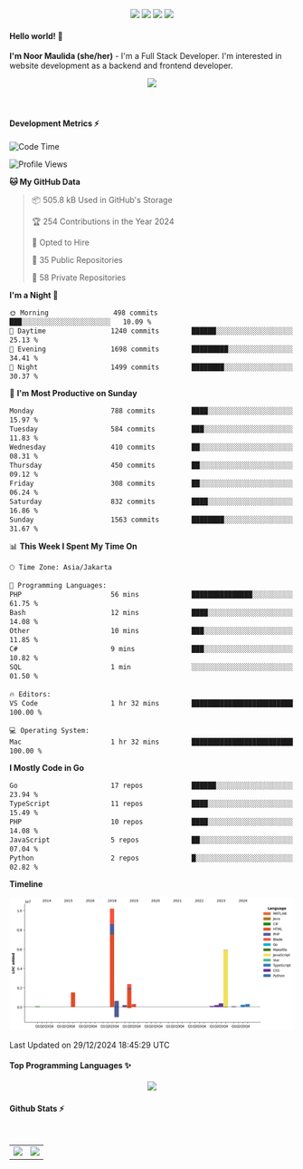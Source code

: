 <p align="center">
  <img src="https://dev.discordprofiles.me/badge/status/814439552055771206?simple=true">
  <img src="https://dev.discordprofiles.me/badge/playing/814439552055771206">
  <img src="https://dev.discordprofiles.me/badge/vscode/814439552055771206">
  <img src="https://dev.discordprofiles.me/badge/spotify/814439552055771206">
</p>

#### Hello world! 👋
**I'm Noor Maulida (she/her)** - I'm a Full Stack Developer. I'm interested in website development as a backend and frontend developer.

<p align="center">
  <img src="https://skillicons.dev/icons?i=go,laravel,nodejs,vue,express,ruby,python,mongodb,docker,aws,gcp" />
</p>
<br>

#### Development Metrics ⚡
<!--START_SECTION:waka-->
![Code Time](http://img.shields.io/badge/Code%20Time-675%20hrs%2026%20mins-blue)

![Profile Views](http://img.shields.io/badge/Profile%20Views-0-blue)

**🐱 My GitHub Data** 

> 📦 505.8 kB Used in GitHub's Storage 
 > 
> 🏆 254 Contributions in the Year 2024
 > 
> 💼 Opted to Hire
 > 
> 📜 35 Public Repositories 
 > 
> 🔑 58 Private Repositories 
 > 
**I'm a Night 🦉** 

```text
🌞 Morning                498 commits         ███░░░░░░░░░░░░░░░░░░░░░░   10.09 % 
🌆 Daytime                1240 commits        ██████░░░░░░░░░░░░░░░░░░░   25.13 % 
🌃 Evening                1698 commits        █████████░░░░░░░░░░░░░░░░   34.41 % 
🌙 Night                  1499 commits        ████████░░░░░░░░░░░░░░░░░   30.37 % 
```
📅 **I'm Most Productive on Sunday** 

```text
Monday                   788 commits         ████░░░░░░░░░░░░░░░░░░░░░   15.97 % 
Tuesday                  584 commits         ███░░░░░░░░░░░░░░░░░░░░░░   11.83 % 
Wednesday                410 commits         ██░░░░░░░░░░░░░░░░░░░░░░░   08.31 % 
Thursday                 450 commits         ██░░░░░░░░░░░░░░░░░░░░░░░   09.12 % 
Friday                   308 commits         ██░░░░░░░░░░░░░░░░░░░░░░░   06.24 % 
Saturday                 832 commits         ████░░░░░░░░░░░░░░░░░░░░░   16.86 % 
Sunday                   1563 commits        ████████░░░░░░░░░░░░░░░░░   31.67 % 
```


📊 **This Week I Spent My Time On** 

```text
🕑︎ Time Zone: Asia/Jakarta

💬 Programming Languages: 
PHP                      56 mins             ███████████████░░░░░░░░░░   61.75 % 
Bash                     12 mins             ████░░░░░░░░░░░░░░░░░░░░░   14.08 % 
Other                    10 mins             ███░░░░░░░░░░░░░░░░░░░░░░   11.85 % 
C#                       9 mins              ███░░░░░░░░░░░░░░░░░░░░░░   10.82 % 
SQL                      1 min               ░░░░░░░░░░░░░░░░░░░░░░░░░   01.50 % 

🔥 Editors: 
VS Code                  1 hr 32 mins        █████████████████████████   100.00 % 

💻 Operating System: 
Mac                      1 hr 32 mins        █████████████████████████   100.00 % 
```

**I Mostly Code in Go** 

```text
Go                       17 repos            ██████░░░░░░░░░░░░░░░░░░░   23.94 % 
TypeScript               11 repos            ████░░░░░░░░░░░░░░░░░░░░░   15.49 % 
PHP                      10 repos            ████░░░░░░░░░░░░░░░░░░░░░   14.08 % 
JavaScript               5 repos             ██░░░░░░░░░░░░░░░░░░░░░░░   07.04 % 
Python                   2 repos             █░░░░░░░░░░░░░░░░░░░░░░░░   02.82 % 
```



**Timeline**

![Lines of Code chart](https://raw.githubusercontent.com/noormaulida/noormaulida/main/assets/bar_graph.png)


 Last Updated on 29/12/2024 18:45:29 UTC
<!--END_SECTION:waka-->

#### Top Programming Languages ✨
<p align="center">
  <img src="https://api.githubtrends.io/user/svg/noormaulida/langs?time_range=one_year&include_private=true&compact=true&theme=dark" />
</p>

#### Github Stats ⚡
<p align="center">
  <table>
    <tr>
      <td>
        <img src="https://github-readme-streak-stats.herokuapp.com?user=noormaulida&theme=react&hide_border=true&mode=weekly" height="180" />
      </td>
      <td>
        <img src="https://github-readme-stats.vercel.app/api?username=noormaulida&theme=react&count_private=true&hide_border=true&line_height=20" height="180"/>
      </td>
    </tr>
</p>
<br>
